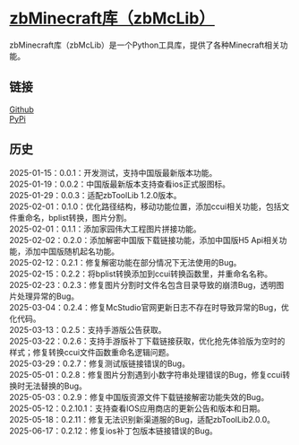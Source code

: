 # [zbMinecraft库（zbMcLib）](https://ianzb.github.io/project/zbToolLib.html)

zbMinecraft库（zbMcLib）是一个Python工具库，提供了各种Minecraft相关功能。

## 链接

[Github](https://github.com/Ianzb/zbMCLib/)  
[PyPi](https://pypi.org/project/zbMcLib/)

## 历史

2025-01-15：0.0.1：开发测试，支持中国版最新版本功能。  
2025-01-19：0.0.2：中国版最新版本支持查看ios正式服图标。  
2025-01-29：0.0.3：适配zbToolLib 1.2.0版本。  
2025-02-01：0.1.0：优化路径结构，移动功能位置，添加ccui相关功能，包括文件重命名，bplist转换，图片分割。  
2025-02-01：0.1.1：添加家园伟大工程图片拼接功能。  
2025-02-02：0.2.0：添加解密中国版下载链接功能，添加中国版H5 Api相关功能，添加中国版随机起名功能。  
2025-02-12：0.2.1：修复解密功能在部分情况下无法使用的Bug。  
2025-02-15：0.2.2：将bplist转换添加到ccui转换函数里，并重命名名称。  
2025-02-23：0.2.3：修复图片分割时文件名包含目录导致的崩溃Bug，透明图片处理异常的Bug。  
2025-03-04：0.2.4：修复McStudio官网更新日志不存在时导致异常的Bug，优化代码。  
2025-03-13：0.2.5：支持手游版公告获取。  
2025-03-22：0.2.6：支持手游版补丁下载链接获取，优化抢先体验版为空时的样式；修复转换ccui文件函数重命名逻辑问题。  
2025-03-29：0.2.7：修复测试版链接错误的Bug。  
2025-05-01：0.2.8：修复图片分割遇到小数字符串处理错误的Bug，修复ccui转换时无法替换的Bug。  
2025-05-03：0.2.9：修复中国版资源文件下载链接解密功能失效的Bug。  
2025-05-12：0.2.10.1：支持查看IOS应用商店的更新公告和版本和日期。  
2025-05-18：0.2.11：修复无法识别新渠道服的Bug，适配zbToolLib2.0.0。   
2025-06-17：0.2.12：修复ios补丁包版本链接错误的Bug。  